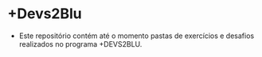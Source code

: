 # +Devs2Blu

* Este repositório contém até o momento pastas de exercícios e desafios realizados no programa +DEVS2BLU.
